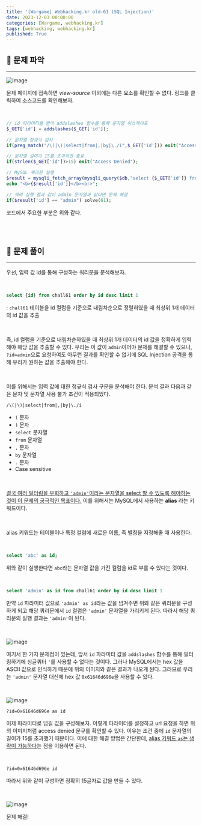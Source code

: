 ```yaml
---
title: '[Wargame] Webhacking.kr old-61 (SQL Injection)'
date: 2023-12-03 00:00:00
categories: [Wargame, webhacking.kr]
tags: [webhacking, webhacking.kr]
published: True
---
```


## 🚩 문제 파악

---

![image](https://github.com/1unaram/1unaram.github.io/assets/37824335/e84dc58c-f43b-4fdf-86f1-2a356206e0b0)

문제 페이지에 접속하면 *view-source* 이외에는 다른 요소를 확인할 수 없다. 링크를 클릭하여 소스코드를 확인해보자.

<br>

```php
// id 파라미터를 받아 addslashes 함수를 통해 문자열 이스케이프
$_GET['id'] = addslashes($_GET['id']);

// 문자열 정규식 검사
if(preg_match("/\(|\)|select|from|,|by|\./i",$_GET['id'])) exit("Access Denied");

// 문자열 길이가 15를 초과하면 종료
if(strlen($_GET['id'])>15) exit("Access Denied");

// MySQL 쿼리문 실행
$result = mysqli_fetch_array(mysqli_query($db,"select {$_GET['id']} from chall61 order by id desc limit 1"));
echo "<b>{$result['id']}</b><br>";

// 쿼리 실행 결과 값이 admin 문자열과 같다면 문제 해결
if($result['id'] == "admin") solve(61);
```
코드에서 주요한 부분은 위와 같다.


<br><br>


## 🚩 문제 풀이

---

우선, 입력 값 id를 통해 구성하는 쿼리문을 분석해보자.

<br>

```sql
select {id} from chall61 order by id desc limit 1
```

: `chall61` 테이블을 id 컬럼을 기준으로 내림차순으로 정렬하였을 때 최상위 1개 데이터의 id 값을 추출

<br>

즉, id 컬럼을 기준으로 내림차순하였을 때 최상위 1개 데이터의 id 값을 정확하게 입력해야 해당 값을 추출할 수 있다. 우리는 이 값이 `admin`이어야 문제를 해결할 수 있으나, `?id=admin`으로 요청하여도 아무런 결과를 확인할 수 없기에 SQL Injection 공격을 통해 우리가 원하는 값을 추출해야 한다.

<br>

이를 위해서는 입력 값에 대한 정규식 검사 구문을 분석해야 한다. 분석 결과 다음과 같은 문자 및 문자열 사용 불가 조건이 적용되었다.

```
/\(|\)|select|from|,|by|\./i
```

- `(` 문자
- `)` 문자
- `select` 문자열
- `from` 문자열
- `,` 문자
- `by` 문자열
- `.` 문자
- Case sensitive

<br>

<u>결국 여러 필터링을 우회하고 `'admin'`이라는 문자열을 select 할 수 있도록 해야하는 것이 이 문제의 궁극적인 목표이다.</u> 이를 위해서는 MySQL에서 사용하는 **alias** 라는 키워드이다.

<br>

alias 키워드는 테이블이나 특정 컬럼에 새로운 이름, 즉 별칭을 지정해줄 때 사용한다.

<br>

```sql
select 'abc' as id;
```

위와 같이 실행한다면 `abc`라는 문자열 값을 가진 컬럼을 id로 부를 수 있다는 것이다.

<br>

```sql
select 'admin' as id from chall61 order by id desc limit 1
```

만약 `id` 파라미터 값으로 `'admin' as id`라는 값을 넘겨주면 위와 같은 쿼리문을 구성하게 되고 해당 쿼리문에서 `id` 컬럼은 `'admin'` 문자열을 가리키게 된다. 따라서 해당 쿼리문의 실행 결과는 `'admin'`이 된다.

<br>

![image](https://github.com/1unaram/1unaram.github.io/assets/37824335/20dedff0-7181-4428-a4d8-16d64ff11915)

여기서 한 가지 문제점이 있는데, 앞서 `id` 파라미터 값을 `addslashes` 함수를 통해 필터링하기에 싱글쿼터 `'`를 사용할 수 없다는 것이다. 그러나 MySQL에서는 hex 값을 ASCII 값으로 인식하기 때문에 위의 이미지와 같은 결과가 나오게 된다. 그러므로 우리는 `'admin'` 문자열 대신에 hex 값 `0x61646d696e`을 사용할 수 있다.

<br>

![image](https://github.com/1unaram/1unaram.github.io/assets/37824335/dc9aeea1-9a23-4e22-b3fb-c3a04193c9d2)

```
?id=0x61646d696e as id
```

이제 파라미터로 넘길 값을 구성해보자. 이렇게 파라미터를 설정하고 url 요청을 하면 위의 이미지처럼 access denied 문구를 확인할 수 있다. 이유는 조건 중에 `id` 문자열의 길이가 15를 초과했기 때문이다. 이에 대한 해결 방법은 간단한데, <u>alias 키워드 `as`는 생략이 가능하다</u>는 점을 이용하면 된다.

<br>

```
?id=0x61646d696e id
```

따라서 위와 같이 구성하면 정확히 15글자로 값을 만들 수 있다.

<br>

![image](https://github.com/1unaram/1unaram.github.io/assets/37824335/81739c50-2f00-4068-8b3e-908f5bfa8096)

문제 해결!
